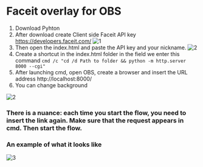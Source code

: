 # Faceit overlay for OBS
1. Download Pyhton 
2. After download create Client side Faceit API key https://developers.faceit.com/
![1](https://i.pinimg.com/736x/ae/f8/d8/aef8d8ba80c641df5f8c8fc0a166fa69.jpg)
3. Then open the index.html and paste the API key and your nickname.
![2](https://i.pinimg.com/736x/80/2e/10/802e10109ed7814c5119283a8b6c14e5.jpg)
4. Create a shortcut in the index.html folder in the field we enter this command 
```cmd /c "cd /d Path to folder && python -m http.server 8000 --cgi"```
5. After launching cmd, open OBS, create a browser and insert the URL address http://localhost:8000/
6. You can change background 

![2](https://i.pinimg.com/736x/0e/dd/da/0edddafbd2ee8e4df0b96891d8bb9526.jpg)

### There is a nuance: each time you start the flow, you need to insert the link again. Make sure that the request appears in cmd. Then start the flow.
### An example of what it looks like
![3](https://i.pinimg.com/736x/88/0f/d9/880fd93b93c16b05ce1a5c55df216690.jpg)
